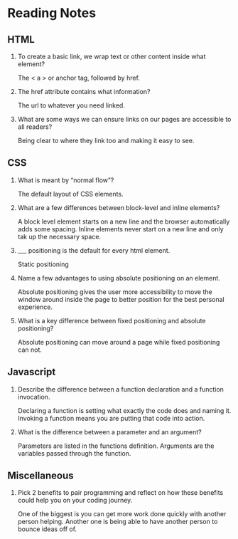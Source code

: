 # Reading Notes
## HTML

1. To create a basic link, we wrap text or other content inside what element?
   
   The < a > or anchor tag, followed by href.

2. The href attribute contains what information? 
    
    The url to whatever you need linked.

3. What are some ways we can ensure links on our pages are accessible to all readers?
    
    Being clear to where they link too and making it easy to see.


## CSS
1. What is meant by “normal flow”?

    The default layout of CSS elements.


2. What are a few differences between block-level and inline elements?

    A block level element starts on a new line and the browser automatically adds some spacing. Inline elements never start on a new line and only tak up the necessary space.


3. ___ positioning is the default for every html element.

    Static positioning


4. Name a few advantages to using absolute positioning on an element.

    Absolute positioning gives the user more accessibility to move the window around inside the page to better position for the best personal experience.


5. What is a key difference between fixed positioning and absolute positioning?


    Absolute positioning can move around a page while fixed positioning can not.

## Javascript

1. Describe the difference between a function declaration and a function invocation.

    Declaring a function is setting what exactly the code does and naming it. Invoking a function means you are putting that code into action.


2. What is the difference between a parameter and an argument?

    Parameters are listed in the functions definition. Arguments are the variables passed through the function.

## Miscellaneous 

1. Pick 2 benefits to pair programming and reflect on how these benefits could help you on your coding journey.

    One of the biggest is you can get more work done quickly with another person helping. Another one is being able to have another person to bounce ideas off of.